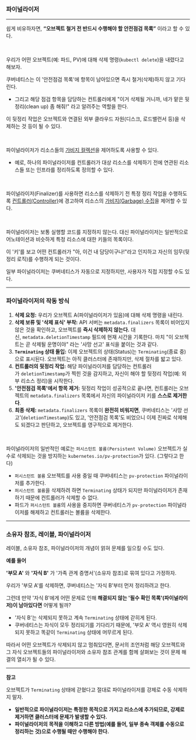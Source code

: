 ### 파이널라이저

---

<aside>

쉽게 비유하자면, **“오브젝트 철거 전 반드시 수행해야 할 안전점검 목록”** 이라고 할 수 있다.

</aside>

<br>

우리가 어떤 오브젝트(예: 파드, PV)에 대해 삭제 명령(`kubectl delete`)을 내렸다고 해보자.

쿠버네티스는 이 '안전점검 목록'에 항목이 남아있으면 즉시 철거(삭제)하지 않고 기다린다.

- 그리고 해당 점검 항목을 담당하는 컨트롤러에게 "이거 삭제될 거니까, 네가 맡은 뒷정리(clean up) 좀 해줘!" 라고 알려주는 역할을 한다.

이 뒷정리 작업은 오브젝트와 연결된 외부 클라우드 자원(디스크, 로드밸런서 등)을 삭제하는 것 등이 될 수 있다.

<br>

파이널라이저가 리소스들의 [가비지 컬렉션](https://kubernetes.io/ko/docs/concepts/architecture/garbage-collection/)을 제어하도록 사용할 수 있다.

- 예로, 하나의 파이널라이저를 컨트롤러가 대상 리소스를 삭제하기 전에 연관된 리소스들 또는 인프라를 정리하도록 정의할 수 있다.

<br>

파이널라이저(Finalizer)를 사용하면 리소스를 삭제하기 전 특정 정리 작업을 수행하도록 [컨트롤러(Controller)](https://kubernetes.io/ko/docs/concepts/architecture/controller/)에 경고하여 리소스의 [가비지(Garbage) 수집](https://kubernetes.io/ko/docs/concepts/architecture/garbage-collection/)을 제어할 수 있다.

<br>

파이널라이저는 보통 실행할 코드를 지정하지 않는다. 대신 파이널라이저는 일반적으로 어노테이션과 비슷하게 특정 리소스에 대한 키들의 목록이다.

이 '키'를 보고 어떤 컨트롤러가 "아, 이건 내 담당이구나!"라고 인지하고 자신의 임무(뒷정리 로직)를 수행하게 되는 것이다.

일부 파이널라이저는 쿠버네티스가 자동으로 지정하지만, 사용자가 직접 지정할 수도 있다.

---

### 파이널라이저의 작동 방식

1. **삭제 요청:** 우리가 오브젝트 A(파이널라이저가 있음)에 대해 삭제 명령을 내린다.
2. **삭제 보류 및 '삭제 표식' 부착:** API 서버는 `metadata.finalizers` 목록이 비어있지 않은 것을 확인하고, 오브젝트를 **즉시 삭제하지 않는다.** 대신, `metadata.deletionTimestamp` 필드에 현재 시간을 기록한다. 마치 "이 오브젝트는 곧 삭제될 운명이야" 라는 '사망 선고' 표식을 붙이는 것과 같다.
3. **`Terminating` 상태 돌입:** 이제 오브젝트의 상태(Status)는 `Terminating`(종료 중)으로 표시된다. 오브젝트는 아직 클러스터에 존재하지만, 삭제 절차를 밟고 있다.
4. **컨트롤러의 뒷정리 작업:** 해당 파이널라이저를 담당하는 컨트롤러가 `deletionTimestamp`가 찍힌 것을 감지하고, 자신이 해야 할 뒷정리 작업(예: 외부 리소스 정리)을 시작한다.
5. **'안전점검 목록'에서 항목 제거:** 뒷정리 작업이 성공적으로 끝나면, 컨트롤러는 오브젝트의 `metadata.finalizers` 목록에서 자신의 파이널라이저 키를 **스스로 제거한다**.
6. **최종 삭제:** `metadata.finalizers` 목록이 **완전히 비워지면**, 쿠버네티스는 '사망 선고'(`deletionTimestamp`)도 있고, '안전점검 목록'도 비었으니 이제 진짜로 삭제해도 되겠다고 판단하고, 오브젝트를 영구적으로 제거한다.

<br>

파이널라이저의 일반적인 예로는 `퍼시스턴트 볼륨(Persistent Volume)` 오브젝트가 실수로 삭제되는 것을 방지하는 `kubernetes.io/pv-protection`가 있다. (그렇다고 한다)

- `퍼시스턴트 볼륨` 오브젝트를 사용 중일 때 쿠버네티스는 `pv-protection` 파이널라이저를 추가한다.
- `퍼시스턴트 볼륨`을 삭제하려 하면 `Terminating` 상태가 되지만 파이널라이저가 존재하기 때문에 컨트롤러가 삭제할 수 없다.
- 파드가 `퍼시스턴트 볼륨`의 사용을 중지하면 쿠버네티스가 `pv-protection` 파이널라이저를 해제하고 컨트롤러는 볼륨을 삭제한다.

---

### 소유자 참조, 레이블, 파이널라이저

레이블, 소유자 참조, 파이널라이저의 개념이 얽혀 문제를 일으킬 수도 있다.

**예를 들어**

**'부모 A'** 와 **'자식 B'** 가 '가족 관계 증명서'(소유자 참조)로 묶여 있다고 가정하자.

우리가 '부모 A'를 삭제하면, 쿠버네티스는 '자식 B'부터 먼저 정리하려고 한다.

그런데 만약 '자식 B'에게 어떤 문제로 인해 **해결되지 않는 '필수 확인 목록'(파이널라이저)이 남아있다면** 어떻게 될까?

- '자식 B'는 삭제되지 못하고 계속 `Terminating` 상태에 갇히게 된다.
- 쿠버네티스는 자식이 모두 정리되기를 기다리기 때문에, '부모 A' 역시 영원히 삭제되지 못하고 똑같이 `Terminating` 상태에 머무르게 된다.

따라서 어떤 오브젝트가 삭제되지 않고 멈춰있다면, 문서의 조언처럼 해당 오브젝트와 그 자식 오브젝트들의 파이널라이저와 소유자 참조 관계를 함께 살펴보는 것이 문제 해결의 열쇠가 될 수 있다.

<aside>

---

**참고**

오브젝트가 `Terminating` 상태에 갇혔다고 절대로 파이널라이저를 강제로 수동 삭제하지 말자.

- **일반적으로 파이널라이저는 특정한 목적으로 가지고 리소스에 추가되므로, 강제로 제거하면 클러스터에 문제가 발생할 수 있다.**
- **파이널라이저의 목적을 이해하고 다른 방법(예를 들어, 일부 종속 객체를 수동으로 정리하는 것)으로 수행될 때만 수행해야 한다.**
</aside>
